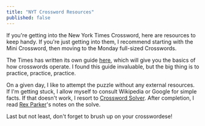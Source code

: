 ```yaml
---
title: "NYT Crossword Resources"
published: false
---
```


If you're getting into the New York Times Crossword, here are resources to keep handy. If you're just getting into them, I recommend starting with the Mini Crossword, then moving to the Monday full-sized Crosswords.

The Times has written its own guide [here](https://www.nytimes.com/guides/crosswords/how-to-solve-a-crossword-puzzle), which will give you the basics of how crosswords operate. I found this guide invaluable, but the big thing is to practice, practice, practice.

On a given day, I like to attempt the puzzle without any external resources. If I'm getting stuck, I allow myself to consult Wikipedia or Google for simple facts. If that doesn't work, I resort to [Crossword Solver](https://www.wordplays.com/crossword-solver/). After completion, I read [Rex Parker](https://rexwordpuzzle.blogspot.com/)'s notes on the solve. 

Last but not least, don't forget to brush up on your crosswordese!